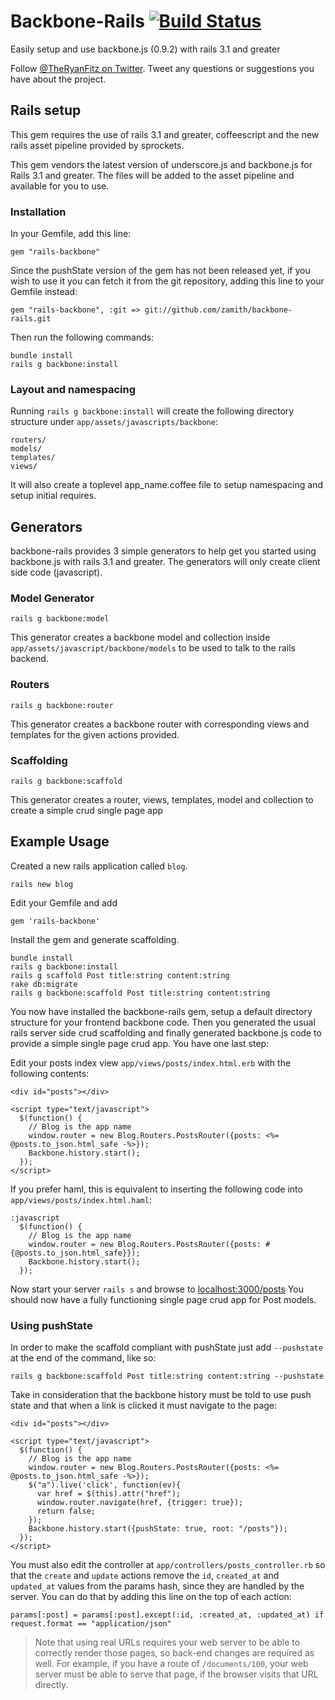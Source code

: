 # Backbone-Rails [![Build Status](https://secure.travis-ci.org/codebrew/backbone-rails.png)](http://travis-ci.org/codebrew/backbone-rails)

Easily setup and use backbone.js (0.9.2) with rails 3.1 and greater

Follow [@TheRyanFitz on Twitter](http://twitter.com/#!/TheRyanFitz). Tweet any questions or suggestions you have about the project.

## Rails setup
This gem requires the use of rails 3.1 and greater, coffeescript and the new rails asset pipeline provided by sprockets.

This gem vendors the latest version of underscore.js and backbone.js for Rails 3.1 and greater. The files will be added to the asset pipeline and available for you to use. 
    
### Installation

In your Gemfile, add this line:

    gem "rails-backbone"

Since the pushState version of the gem has not been released yet, if you wish to use it you can fetch it from the git repository, adding this line to your Gemfile instead:

    gem "rails-backbone", :git => git://github.com/zamith/backbone-rails.git
  
Then run the following commands:

    bundle install
    rails g backbone:install

### Layout and namespacing

Running `rails g backbone:install` will create the following directory structure under `app/assets/javascripts/backbone`:
  
    routers/
    models/
    templates/
    views/
    
It will also create a toplevel app_name.coffee file to setup namespacing and setup initial requires.
    
## Generators
backbone-rails provides 3 simple generators to help get you started using backbone.js with rails 3.1 and greater. 
The generators will only create client side code (javascript).

### Model Generator

    rails g backbone:model
    
This generator creates a backbone model and collection inside `app/assets/javascript/backbone/models` to be used to talk to the rails backend.

### Routers
    
    rails g backbone:router
    
This generator creates a backbone router with corresponding views and templates for the given actions provided.

### Scaffolding

    rails g backbone:scaffold
    
This generator creates a router, views, templates, model and collection to create a simple crud single page app

## Example Usage

Created a new rails application called `blog`.

    rails new blog

Edit your Gemfile and add

    gem 'rails-backbone'

Install the gem and generate scaffolding.

    bundle install
    rails g backbone:install
    rails g scaffold Post title:string content:string
    rake db:migrate
    rails g backbone:scaffold Post title:string content:string
    
You now have installed the backbone-rails gem, setup a default directory structure for your frontend backbone code. 
Then you generated the usual rails server side crud scaffolding and finally generated backbone.js code to provide a simple single page crud app.
You have one last step:

Edit your posts index view `app/views/posts/index.html.erb` with the following contents:

    <div id="posts"></div>

    <script type="text/javascript">
      $(function() {
        // Blog is the app name
        window.router = new Blog.Routers.PostsRouter({posts: <%= @posts.to_json.html_safe -%>});
        Backbone.history.start();
      });
    </script>
    
If you prefer haml, this is equivalent to inserting the following code into `app/views/posts/index.html.haml`:

    :javascript
      $(function() {
        // Blog is the app name
        window.router = new Blog.Routers.PostsRouter({posts: #{@posts.to_json.html_safe}});
        Backbone.history.start();
      });

Now start your server `rails s` and browse to [localhost:3000/posts](http://localhost:3000/posts)
You should now have a fully functioning single page crud app for Post models.

### Using pushState

In order to make the scaffold compliant with pushState just add `--pushstate` at the end of the command, like so:

    rails g backbone:scaffold Post title:string content:string --pushstate

Take in consideration that the backbone history must be told to use push state and that when a link is clicked it must navigate to the page:

    <div id="posts"></div>

    <script type="text/javascript">
      $(function() {
        // Blog is the app name
        window.router = new Blog.Routers.PostsRouter({posts: <%= @posts.to_json.html_safe -%>});
        $("a").live('click', function(ev){
          var href = $(this).attr("href");
          window.router.navigate(href, {trigger: true});
          return false;
        });
        Backbone.history.start({pushState: true, root: "/posts"});
      });
    </script>

You must also edit the controller at `app/controllers/posts_controller.rb` so that the `create` and `update` actions remove the `id`, `created_at` and `updated_at` values from the params hash, since they are handled by the server. You can do that by adding this line on the top of each action:

    params[:post] = params[:post].except(:id, :created_at, :updated_at) if request.format == "application/json"

>Note that using real URLs requires your web server to be able to correctly render those pages, so back-end changes are required as well. For example, if you have a route of <code>/documents/100</code>, your web server must be able to serve that page, if the browser visits that URL directly.